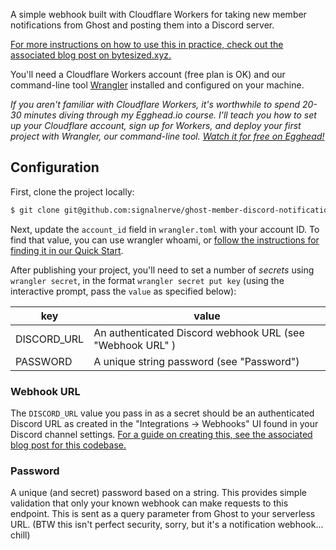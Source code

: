 A simple webhook built with Cloudflare Workers for taking new member notifications from Ghost and posting them into a Discord server.

[For more instructions on how to use this in practice, check out the associated blog post on bytesized.xyz.](https://www.bytesized.xyz/how-to-build-a-discord-notification-bot-for-new-ghost-members/)

You'll need a Cloudflare Workers account (free plan is OK) and our command-line tool [Wrangler](https://github.com/cloudflare/wrangler) installed and configured on your machine.

_If you aren't familiar with Cloudflare Workers, it's worthwhile to spend 20-30 minutes diving through my Egghead.io course. I'll teach you how to set up your Cloudflare account, sign up for Workers, and deploy your first project with Wrangler, our command-line tool. [Watch it for free on Egghead!](https://egghead.io/playlists/introduction-to-cloudflare-workers-5aa3?af=a54gwi)_

## Configuration

First, clone the project locally:

```sh
$ git clone git@github.com:signalnerve/ghost-member-discord-notifications.git
```

Next, update the `account_id` field in `wrangler.toml` with your account ID. To find that value, you can use wrangler whoami, or [follow the instructions for finding it in our Quick Start](https://developers.cloudflare.com/workers/learning/getting-started#7-configure-your-project-for-deployment).

After publishing your project, you'll need to set a number of _secrets_ using `wrangler secret`, in the format `wrangler secret put key` (using the interactive prompt, pass the `value` as specified below):

| key         | value                                                     |
| ----------- | --------------------------------------------------------- |
| DISCORD_URL | An authenticated Discord webhook URL (see "Webhook URL" ) |
| PASSWORD    | A unique string password (see "Password")                 |

### Webhook URL

The `DISCORD_URL` value you pass in as a secret should be an authenticated Discord URL as created in the "Integrations -> Webhooks" UI found in your Discord channel settings. [For a guide on creating this, see the associated blog post for this codebase.](https://www.bytesized.xyz/how-to-build-a-discord-notification-bot-for-new-ghost-members/)

### Password

A unique (and secret) password based on a string. This provides simple validation that only your known webhook can make requests to this endpoint. This is sent as a query parameter from Ghost to your serverless URL. (BTW this isn't perfect security, sorry, but it's a notification webhook... chill)
